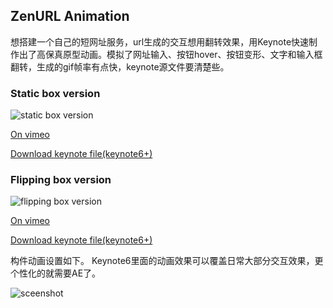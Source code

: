ZenURL Animation
---
想搭建一个自己的短网址服务，url生成的交互想用翻转效果，用Keynote快速制作出了高保真原型动画。模拟了网址输入、按钮hover、按钮变形、文字和输入框翻转，生成的gif帧率有点快，keynote源文件要清楚些。

### Static box version
![static box version](http://duran.qiniudn.com/media/zenurl1.gif)

[On vimeo](https://vimeo.com/112936520) 

[Download keynote file(keynote6+)](https://github.com/cresstoo/ZenURL/raw/master/zenurl1.zip)

### Flipping box version
![flipping box version](http://duran.qiniudn.com/media/zenurl2.gif)

[On vimeo](https://vimeo.com/112936520) 

[Download keynote file(keynote6+)](https://github.com/cresstoo/ZenURL/raw/master/zenurl２.zip)

构件动画设置如下。 Keynote6里面的动画效果可以覆盖日常大部分交互效果，更个性化的就需要AE了。

![sceenshot](http://duran.qiniudn.com/media/screenshot.png)

